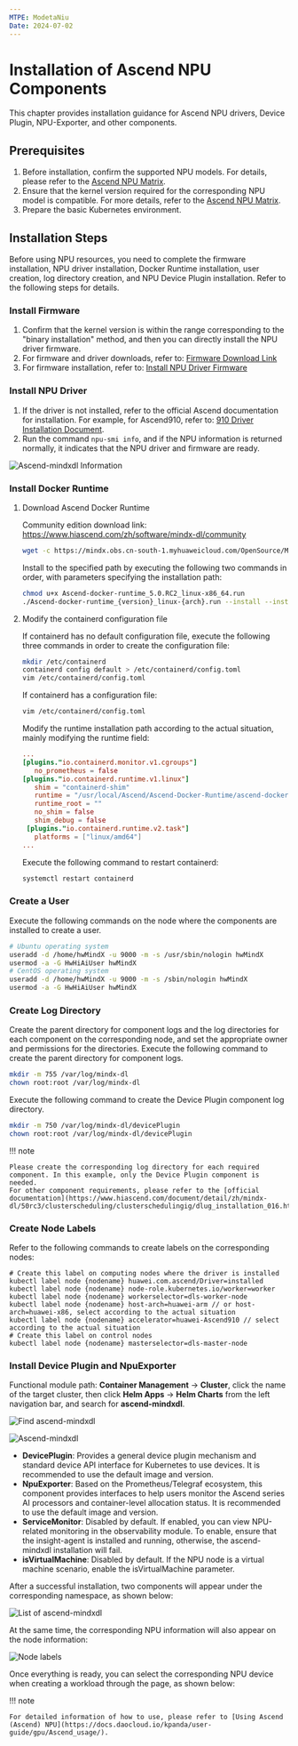 ```yaml
---
MTPE: ModetaNiu
Date: 2024-07-02
---
```


# Installation of Ascend NPU Components

This chapter provides installation guidance for Ascend NPU drivers, Device Plugin, NPU-Exporter, and other components.

## Prerequisites

1. Before installation, confirm the supported NPU models. For details, please refer to the [Ascend NPU Matrix](../gpu_matrix.md).
2. Ensure that the kernel version required for the corresponding NPU model is compatible. For more details, 
   refer to the [Ascend NPU Matrix](../gpu_matrix.md).
3. Prepare the basic Kubernetes environment.

## Installation Steps

Before using NPU resources, you need to complete the firmware installation, NPU driver installation, 
Docker Runtime installation, user creation, log directory creation, and NPU Device Plugin installation. 
Refer to the following steps for details.

### Install Firmware

1. Confirm that the kernel version is within the range corresponding to the "binary installation" method, 
   and then you can directly install the NPU driver firmware.
2. For firmware and driver downloads, refer to: [Firmware Download Link](https://www.hiascend.com/zh/hardware/firmware-drivers/community?product=2&model=15&cann=6.3.RC2.alpha005&driver=1.0.20.alpha)
3. For firmware installation, refer to: [Install NPU Driver Firmware](https://www.hiascend.com/document/detail/zh/quick-installation/23.0.RC2/quickinstg/800_3000/quickinstg_800_3000_0001.html)

### Install NPU Driver

1. If the driver is not installed, refer to the official Ascend documentation for installation. For example, 
   for Ascend910, refer to: [910 Driver Installation Document](https://www.hiascend.com/document/detail/zh/Atlas%20200I%20A2/23.0.RC3/EP/installationguide/Install_87.html).
2. Run the command `npu-smi info`, and if the NPU information is returned normally, it indicates that the NPU driver 
   and firmware are ready.

![Ascend-mindxdl Information](../images/npu-smi-info.png)

### Install Docker Runtime

1. Download Ascend Docker Runtime

    Community edition download link: https://www.hiascend.com/zh/software/mindx-dl/community

    ```sh
    wget -c https://mindx.obs.cn-south-1.myhuaweicloud.com/OpenSource/MindX/MindX%205.0.RC2/MindX%20DL%205.0.RC2/Ascend-docker-runtime_5.0.RC2_linux-x86_64.run
    ```

    Install to the specified path by executing the following two commands in order, with parameters specifying the installation path:

    ```sh
    chmod u+x Ascend-docker-runtime_5.0.RC2_linux-x86_64.run 
    ./Ascend-docker-runtime_{version}_linux-{arch}.run --install --install-path=<path>
    ```

2. Modify the containerd configuration file

    If containerd has no default configuration file, execute the following three commands in order to create the configuration file:

    ```bash
    mkdir /etc/containerd 
    containerd config default > /etc/containerd/config.toml 
    vim /etc/containerd/config.toml
    ```

    If containerd has a configuration file:

    ```bash
    vim /etc/containerd/config.toml
    ```

    Modify the runtime installation path according to the actual situation, mainly modifying the runtime field:

    ```toml
    ... 
    [plugins."io.containerd.monitor.v1.cgroups"]
       no_prometheus = false  
    [plugins."io.containerd.runtime.v1.linux"]
       shim = "containerd-shim"
       runtime = "/usr/local/Ascend/Ascend-Docker-Runtime/ascend-docker-runtime"
       runtime_root = ""
       no_shim = false
       shim_debug = false
     [plugins."io.containerd.runtime.v2.task"]
       platforms = ["linux/amd64"]
    ...
    ```

    Execute the following command to restart containerd:

    ```bash
    systemctl restart containerd
    ```

### Create a User 

Execute the following commands on the node where the components are installed to create a user.

```sh
# Ubuntu operating system
useradd -d /home/hwMindX -u 9000 -m -s /usr/sbin/nologin hwMindX
usermod -a -G HwHiAiUser hwMindX
# CentOS operating system
useradd -d /home/hwMindX -u 9000 -m -s /sbin/nologin hwMindX
usermod -a -G HwHiAiUser hwMindX
```

### Create Log Directory

Create the parent directory for component logs and the log directories for each component on the corresponding node, 
and set the appropriate owner and permissions for the directories. Execute the following command to create 
the parent directory for component logs.

```bash
mkdir -m 755 /var/log/mindx-dl
chown root:root /var/log/mindx-dl
```

Execute the following command to create the Device Plugin component log directory.

```bash
mkdir -m 750 /var/log/mindx-dl/devicePlugin
chown root:root /var/log/mindx-dl/devicePlugin
```

!!! note

    Please create the corresponding log directory for each required component. In this example, only the Device Plugin component is needed.
    For other component requirements, please refer to the [official documentation](https://www.hiascend.com/document/detail/zh/mindx-dl/50rc3/clusterscheduling/clusterschedulingig/dlug_installation_016.html)

### Create Node Labels

Refer to the following commands to create labels on the corresponding nodes:

```shell
# Create this label on computing nodes where the driver is installed
kubectl label node {nodename} huawei.com.ascend/Driver=installed
kubectl label node {nodename} node-role.kubernetes.io/worker=worker
kubectl label node {nodename} workerselector=dls-worker-node
kubectl label node {nodename} host-arch=huawei-arm // or host-arch=huawei-x86, select according to the actual situation
kubectl label node {nodename} accelerator=huawei-Ascend910 // select according to the actual situation
# Create this label on control nodes
kubectl label node {nodename} masterselector=dls-master-node
```

### Install Device Plugin and NpuExporter

Functional module path: __Container Management__ -> __Cluster__, click the name of the target cluster, then click __Helm Apps__ -> __Helm Charts__ from the left navigation bar, and search for __ascend-mindxdl__.

![Find ascend-mindxdl](../images/ascend-mindxdl.png)

![Ascend-mindxdl](../images/detail-ascend.png)

-  __DevicePlugin__: Provides a general device plugin mechanism and standard device API interface for Kubernetes to use devices. It is recommended to use the default image and version.
-  __NpuExporter__: Based on the Prometheus/Telegraf ecosystem, this component provides interfaces to help users monitor the Ascend series AI processors and container-level allocation status. It is recommended to use the default image and version.
-  __ServiceMonitor__: Disabled by default. If enabled, you can view NPU-related monitoring in the observability module. To enable, ensure that the insight-agent is installed and running, otherwise, the ascend-mindxdl installation will fail.
-  __isVirtualMachine__: Disabled by default. If the NPU node is a virtual machine scenario, enable the isVirtualMachine parameter.

After a successful installation, two components will appear under the corresponding namespace, as shown below:

![List of ascend-mindxdl](../images/list-ascend-mindxdl.png)

At the same time, the corresponding NPU information will also appear on the node information:

![Node labels](../images/label-ascend-mindxdl.png)

Once everything is ready, you can select the corresponding NPU device when creating a workload through the page, as shown below:

<!-- add screenshot later -->

!!! note

    For detailed information of how to use, please refer to [Using Ascend (Ascend) NPU](https://docs.daocloud.io/kpanda/user-guide/gpu/Ascend_usage/).
